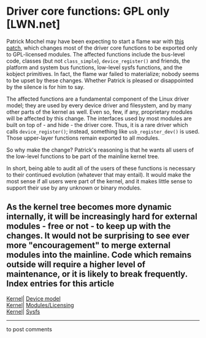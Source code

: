 # Driver core functions: GPL only [LWN.net]

Patrick Mochel may have been expecting to start a flame war with [this patch](/Articles/104392/), which changes most of the driver core functions to be exported only to GPL-licensed modules. The affected functions include the bus-level code, classes (but not `class_simple`), `device_register()` and friends, the platform and system bus functions, low-level sysfs functions, and the kobject primitives. In fact, the flame war failed to materialize; nobody seems to be upset by these changes. Whether Patrick is pleased or disappointed by the silence is for him to say. 

The affected functions are a fundamental component of the Linux driver model; they are used by every device driver and filesystem, and by many other parts of the kernel as well. Even so, few, if any, proprietary modules will be affected by this change. The interfaces used by most modules are built on top of - and hide - the driver core. Thus, it is a rare driver which calls `device_register()`; instead, something like `usb_register_dev()` is used. Those upper-layer functions remain exported to all modules. 

So why make the change? Patrick's reasoning is that he wants all users of the low-level functions to be part of the mainline kernel tree. 

In short, being able to audit all of the users of these functions is necessary to their continued evolution (whatever that may entail). It would make the most sense if all users were part of the kernel, and it makes little sense to support their use by any unknown or binary modules. 

As the kernel tree becomes more dynamic internally, it will be increasingly hard for external modules - free or not - to keep up with the changes. It would not be surprising to see ever more "encouragement" to merge external modules into the mainline. Code which remains outside will require a higher level of maintenance, or it is likely to break frequently.  
Index entries for this article  
---  
[Kernel](/Kernel/Index)| [Device model](/Kernel/Index#Device_model)  
[Kernel](/Kernel/Index)| [Modules/Licensing](/Kernel/Index#Modules-Licensing)  
[Kernel](/Kernel/Index)| [Sysfs](/Kernel/Index#Sysfs)  
  


* * *

to post comments 
